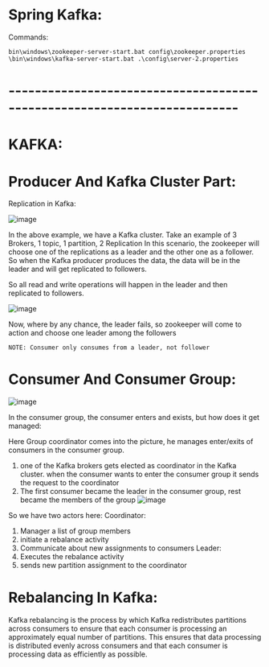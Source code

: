 # Spring Kafka:

Commands:
```
bin\windows\zookeeper-server-start.bat config\zookeeper.properties
\bin\windows\kafka-server-start.bat .\config\server-2.properties
```
# -------------------------------------------------------------------------

# KAFKA:

# Producer And Kafka Cluster Part:
Replication in Kafka:

![image](https://github.com/sidharthdas/JavaCoreTopic/assets/36167954/c7ff72c6-5b1e-410e-866a-02ef8cf4c419)

In the above example, we have a Kafka cluster.
Take an example of 3 Brokers, 1 topic, 1 partition, 2 Replication
In this scenario, the zookeeper will choose one of the replications as a leader and the other one as a follower. So when the Kafka producer produces the data, the data will be in the leader and will get replicated to followers.


So all read and write operations will happen in the leader and then replicated to followers.

![image](https://github.com/sidharthdas/JavaCoreTopic/assets/36167954/558b2548-4914-4f60-b67c-bb55a288c85d)

Now, where by any chance, the leader fails, so zookeeper will come to action and choose one leader among the followers

``` NOTE: Consumer only consumes from a leader, not follower ```

# Consumer And Consumer Group:

![image](https://github.com/sidharthdas/JavaCoreTopic/assets/36167954/36751e66-5e55-4cc6-9a0d-2b1e5819b1ac)

In the consumer group, the consumer enters and exists, but how does it get managed:

Here Group coordinator comes into the picture, he manages enter/exits of consumers in the consumer group.
  1. one of the Kafka brokers gets elected as coordinator in the Kafka cluster. when the consumer wants to enter the consumer group it sends the request to the coordinator
  2. The first consumer became the leader in the consumer group, rest became the members of the group
![image](https://github.com/sidharthdas/JavaCoreTopic/assets/36167954/5ee7c24e-65a8-43ee-ab7a-a427e3a5ce6d)

So we have two actors here:
Coordinator: 
  1. Manager a list of group members
  2. initiate a rebalance activity
  3. Communicate about new assignments to consumers
Leader:
  1. Executes the rebalance activity
  2. sends new partition assignment to the coordinator


# Rebalancing In Kafka:

Kafka rebalancing is the process by which Kafka redistributes partitions across consumers to ensure that each consumer is processing an approximately equal number of partitions. This ensures that data processing is distributed evenly across consumers and that each consumer is processing data as efficiently as possible.

